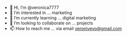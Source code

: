 - 👋 Hi, I’m @veronica7777
- 👀 I’m interested in ... marketing 
- 🌱 I’m currently learning ... digital marketing 
- 💞️ I’m looking to collaborate on ... projects 
- 📫 How to reach me ... via email veronivevo@gmail.com

<!---
veronica7777/veronica7777 is a ✨ special ✨ repository because its `README.md` (this file) appears on your GitHub profile.
You can click the Preview link to take a look at your changes.
--->
